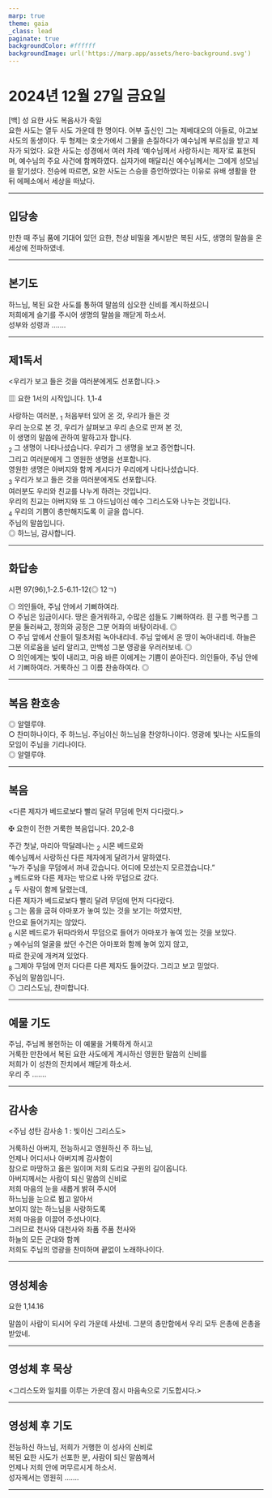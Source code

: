 ```yaml
---
marp: true
theme: gaia
_class: lead
paginate: true
backgroundColor: #ffffff
backgroundImage: url('https://marp.app/assets/hero-background.svg')
---
```


# 2024년 12월 27일 금요일

[백] 성 요한 사도 복음사가 축일  
요한 사도는 열두 사도 가운데 한 명이다. 어부 출신인 그는 제베대오의 아들로, 야고보 사도의 동생이다. 두 형제는 호숫가에서 그물을 손질하다가 예수님께 부르심을 받고 제자가 되었다. 요한 사도는 성경에서 여러 차례 ‘예수님께서 사랑하시는 제자’로 표현되며, 예수님의 주요 사건에 함께하였다. 십자가에 매달리신 예수님께서는 그에게 성모님을 맡기셨다. 전승에 따르면, 요한 사도는 스승을 증언하였다는 이유로 유배 생활을 한 뒤 에페소에서 세상을 떠났다.




---

## 입당송

만찬 때 주님 품에 기대어 있던 요한, 천상 비밀을 계시받은 복된 사도, 생명의 말씀을 온 세상에 전파하였네.  
  


---

## 본기도

하느님, 복된 요한 사도를 통하여 말씀의 심오한 신비를 계시하셨으니  
저희에게 슬기를 주시어 생명의 말씀을 깨닫게 하소서.  
성부와 성령과 …….  
  


---

## 제1독서

<우리가 보고 들은 것을 여러분에게도 선포합니다.>

▥ 요한 1서의 시작입니다. 1,1-4

사랑하는 여러분, <sub>1</sub> 처음부터 있어 온 것, 우리가 들은 것  
우리 눈으로 본 것, 우리가 살펴보고 우리 손으로 만져 본 것,  
이 생명의 말씀에 관하여 말하고자 합니다.  
<sub>2</sub> 그 생명이 나타나셨습니다. 우리가 그 생명을 보고 증언합니다.  
그리고 여러분에게 그 영원한 생명을 선포합니다.  
영원한 생명은 아버지와 함께 계시다가 우리에게 나타나셨습니다.  
<sub>3</sub> 우리가 보고 들은 것을 여러분에게도 선포합니다.  
여러분도 우리와 친교를 나누게 하려는 것입니다.  
우리의 친교는 아버지와 또 그 아드님이신 예수 그리스도와 나누는 것입니다.  
<sub>4</sub> 우리의 기쁨이 충만해지도록 이 글을 씁니다.  
주님의 말씀입니다.  
◎ 하느님, 감사합니다.  
  


---

## 화답송

시편 97(96),1-2.5-6.11-12(◎ 12ㄱ)

◎ 의인들아, 주님 안에서 기뻐하여라.  
○ 주님은 임금이시다. 땅은 즐거워하고, 수많은 섬들도 기뻐하여라. 흰 구름 먹구름 그분을 둘러싸고, 정의와 공정은 그분 어좌의 바탕이라네. ◎  
○ 주님 앞에서 산들이 밀초처럼 녹아내리네. 주님 앞에서 온 땅이 녹아내리네. 하늘은 그분 의로움을 널리 알리고, 만백성 그분 영광을 우러러보네. ◎  
○ 의인에게는 빛이 내리고, 마음 바른 이에게는 기쁨이 쏟아진다. 의인들아, 주님 안에서 기뻐하여라. 거룩하신 그 이름 찬송하여라. ◎  
  


---

## 복음 환호송

◎ 알렐루야.  
○ 찬미하나이다, 주 하느님. 주님이신 하느님을 찬양하나이다. 영광에 빛나는 사도들의 모임이 주님을 기리나이다.  
◎ 알렐루야.  
  


---

## 복음

<다른 제자가 베드로보다 빨리 달려 무덤에 먼저 다다랐다.>

✠ 요한이 전한 거룩한 복음입니다. 20,2-8

주간 첫날, 마리아 막달레나는 <sub>2</sub> 시몬 베드로와  
예수님께서 사랑하신 다른 제자에게 달려가서 말하였다.  
“누가 주님을 무덤에서 꺼내 갔습니다. 어디에 모셨는지 모르겠습니다.”  
<sub>3</sub> 베드로와 다른 제자는 밖으로 나와 무덤으로 갔다.  
<sub>4</sub> 두 사람이 함께 달렸는데,  
다른 제자가 베드로보다 빨리 달려 무덤에 먼저 다다랐다.  
<sub>5</sub> 그는 몸을 굽혀 아마포가 놓여 있는 것을 보기는 하였지만,  
안으로 들어가지는 않았다.  
<sub>6</sub> 시몬 베드로가 뒤따라와서 무덤으로 들어가 아마포가 놓여 있는 것을 보았다.  
<sub>7</sub> 예수님의 얼굴을 쌌던 수건은 아마포와 함께 놓여 있지 않고,  
따로 한곳에 개켜져 있었다.  
<sub>8</sub> 그제야 무덤에 먼저 다다른 다른 제자도 들어갔다. 그리고 보고 믿었다.  
주님의 말씀입니다.  
◎ 그리스도님, 찬미합니다.  
  


---

## 예물 기도

주님, 주님께 봉헌하는 이 예물을 거룩하게 하시고  
거룩한 만찬에서 복된 요한 사도에게 계시하신 영원한 말씀의 신비를  
저희가 이 성찬의 잔치에서 깨닫게 하소서.  
우리 주 …….  
  


---

## 감사송

<주님 성탄 감사송 1 : 빛이신 그리스도>

거룩하신 아버지, 전능하시고 영원하신 주 하느님,  
언제나 어디서나 아버지께 감사함이  
참으로 마땅하고 옳은 일이며 저희 도리요 구원의 길이옵니다.  
아버지께서는 사람이 되신 말씀의 신비로  
저희 마음의 눈을 새롭게 밝혀 주시어  
하느님을 눈으로 뵙고 알아서  
보이지 않는 하느님을 사랑하도록  
저희 마음을 이끌어 주셨나이다.  
그러므로 천사와 대천사와 좌품 주품 천사와  
하늘의 모든 군대와 함께  
저희도 주님의 영광을 찬미하며 끝없이 노래하나이다.  
  


---

## 영성체송

요한 1,14.16

말씀이 사람이 되시어 우리 가운데 사셨네. 그분의 충만함에서 우리 모두 은총에 은총을 받았네.  
  


---

## 영성체 후 묵상

<그리스도와 일치를 이루는 가운데 잠시 마음속으로 기도합시다.>  


---

## 영성체 후 기도

전능하신 하느님, 저희가 거행한 이 성사의 신비로  
복된 요한 사도가 선포한 분, 사람이 되신 말씀께서  
언제나 저희 안에 머무르시게 하소서.  
성자께서는 영원히 …….  
  


---